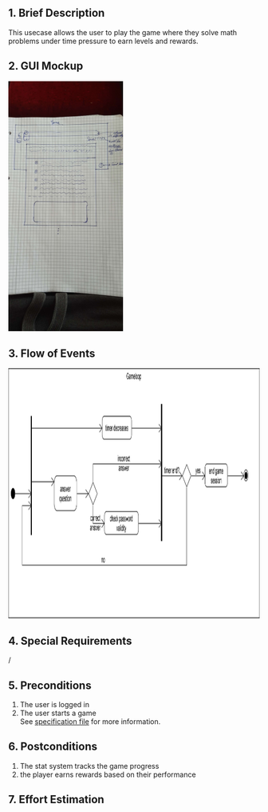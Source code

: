 ## 1. Brief Description
This usecase allows the user to play the game where they solve math problems under time pressure to earn levels and rewards.
## 2. GUI Mockup
<img src="../../../../assets/images/viewMockups/20221019_120549.jpg" height="500" alt="guimockups"></img>

## 3. Flow of Events
<img src="../../../../assets/images/activitydiagrams/activity_gameloop.png" height="500" alt="flow of events"></img>
## 4. Special Requirements
/ 
## 5. Preconditions
1. The user is logged in
2. The user starts a game<br>
See [specification file](../../Planning/Gameplay/Game%20Loop.md) for more information.
## 6. Postconditions
1. The stat system tracks the game progress
2. the player earns rewards based on their performance
## 7. Effort Estimation
